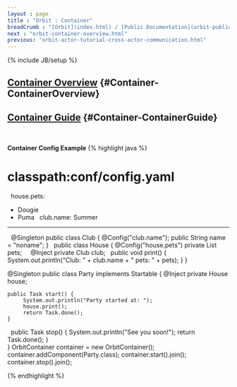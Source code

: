 ```yaml
---
layout : page
title : "Orbit : Container"
breadCrumb : "[Orbit](index.html) / [Public Documentation](orbit-public-documentation.html)"
next : "orbit-container-overview.html"
previous: "orbit-actor-tutorial-cross-actor-communication.html"
---
```

{% include JB/setup %}

[Container Overview](orbit-container-overview.html) {#Container-ContainerOverview}
----------


[Container Guide](orbit-container-guide.html) {#Container-ContainerGuide}
----------


 

**Container Config Example** 
{% highlight java %}
# classpath:conf/config.yaml
 
house.pets:
  - Dougie
  - Puma
 
club.name: Summer

----
 
@Singleton
public class Club {
    @Config("club.name");
    public String name = "noname";
}
 
public class House {
    @Config("house.pets")
    private List<String> pets;
 
    @Inject 
    private Club club;
 
    public void print() {
        System.out.println("Club: " + club.name + " pets: " + pets);
    }
} 

@Singleton
public class Party implements Startable {
    @Inject 
    private House house;
    
    public Task start() {
         System.out.println("Party started at: ");
         house.print();
         return Task.done();
    } 
 
    public Task stop() {
         System.out.println("See you soon!");
         return Task.done();
    }  
}
OrbitContainer container = new OrbitContainer();
container.addComponent(Party.class);
container.start().join();
container.stop().join();


{% endhighlight %}
